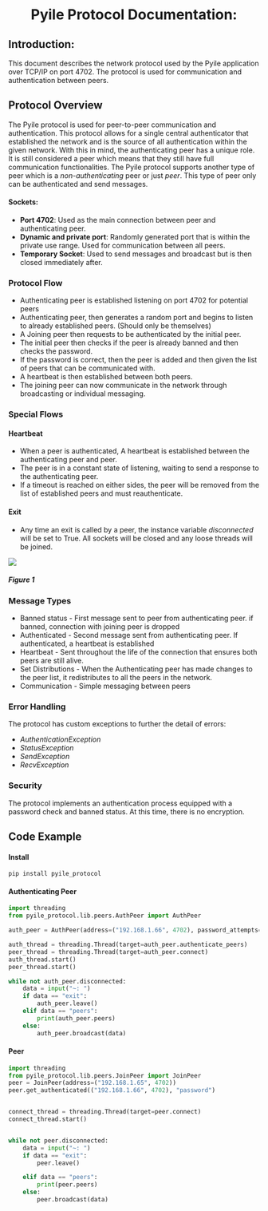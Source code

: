 <h1 style="text-align:center;">Pyile Protocol Documentation:</h1>
<h2>Introduction:</h2>
<p>
This document describes the network protocol used by the Pyile application over TCP/IP on port 4702. 
The protocol is used for communication and authentication between peers. 
</p>

<h2>Protocol Overview</h2>
<p>
The Pyile protocol is used for peer-to-peer communication and authentication. This protocol allows for a single central 
authenticator that established the network and is the source of all authentication within the given network. With this in mind,
the authenticating peer has a unique role. It is still considered a peer which means that they still have full communication
functionalities. The Pyile protocol supports another type of peer which is a <i>non-authenticating</i> peer or just <i>peer</i>.
This type of peer only can be authenticated and send messages.
</p>

<h4>Sockets:</h4>
<ul>
    <li><b>Port 4702</b>: Used as the main connection between peer and authenticating peer.</li>
    <li><b>Dynamic and private port</b>: Randomly generated port that is within the private use range. Used for communication between
    all peers.</li>
    <li>
    <b>Temporary Socket</b>: Used to send messages and broadcast but is then closed immediately after.
    </li>
</ul>


<h3>Protocol Flow</h3>

* Authenticating peer is established listening on port 4702 for potential peers
* Authenticating peer, then generates a random port and begins to listen to already established peers. (Should only be themselves)
* A Joining peer then requests to be authenticated by the initial peer.
* The initial peer then checks if the peer is already banned and then checks the password.
* If the password is correct, then the peer is added and then given the list of peers that can be communicated with.
* A heartbeat is then established between both peers.
* The joining peer can now communicate in the network through broadcasting or individual messaging.

<h3>Special Flows</h3>

<h4>Heartbeat</h4>

* When a peer is authenticated, A heartbeat is established between the authenticating peer and peer.
* The peer is in a constant state of listening, waiting to send a response to the authenticating peer.
* If a timeout is reached on either sides, the peer will be removed from the list of established peers and must reauthenticate.

<h4>Exit</h4>

* Any time an exit is called by a peer, the instance variable <i>disconnected</i> will be set to True. All sockets will be closed and any loose threads will be joined.

<div></div>
<img src="https://www.burnette.tech/img/Pyile.png"/>
<h5><i>Figure 1</i></h5>

<h3>Message Types</h3>

* Banned status - First message sent to peer from authenticating peer. if banned, connection with joining peer is dropped
* Authenticated - Second message sent from authenticating peer. If authenticated, a heartbeat is established
* Heartbeat - Sent throughout the life of the connection that ensures both peers are still alive.
* Set Distributions - When the Authenticating peer has made changes to the peer list, it redistributes to all the peers in the network.
* Communication - Simple messaging between peers

<h3>Error Handling</h3>
<p>
The protocol has custom exceptions to further the detail of errors:
</p>
<ul>
    <li><i>AuthenticationException</i></li>
    <li><i>StatusException</i></li>
    <li><i>SendException</i></li>
    <li><i>RecvException</i></li>
</ul>


<h3>Security</h3>
<p>
The protocol implements an authentication process equipped with a password check and banned status. At this time, there is no encryption.
</p>

<h2>Code Example</h2>

<h4>Install</h4>

```
pip install pyile_protocol
```

<h4>Authenticating Peer</h4>

```python
import threading
from pyile_protocol.lib.peers.AuthPeer import AuthPeer

auth_peer = AuthPeer(address=("192.168.1.66", 4702), password_attempts=1, password="password")

auth_thread = threading.Thread(target=auth_peer.authenticate_peers)
peer_thread = threading.Thread(target=auth_peer.connect)
auth_thread.start()
peer_thread.start()

while not auth_peer.disconnected:
    data = input("~: ")
    if data == "exit":
        auth_peer.leave()
    elif data == "peers":
        print(auth_peer.peers)
    else:
        auth_peer.broadcast(data)
```
<h4>Peer</h4>

```python
import threading
from pyile_protocol.lib.peers.JoinPeer import JoinPeer
peer = JoinPeer(address=("192.168.1.65", 4702))
peer.get_authenticated(("192.168.1.66", 4702), "password")


connect_thread = threading.Thread(target=peer.connect)
connect_thread.start()


while not peer.disconnected:
    data = input("~: ")
    if data == "exit":
        peer.leave()

    elif data == "peers":
        print(peer.peers)
    else:
        peer.broadcast(data)
```
